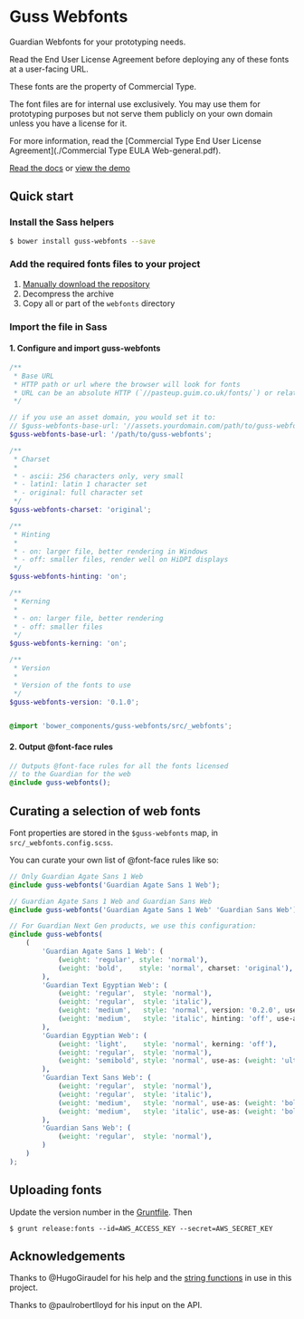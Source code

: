 # Guss Webfonts

Guardian Webfonts for your prototyping needs.

Read the End User License Agreement before deploying any of these fonts
at a user-facing URL.

These fonts are the property of Commercial Type.

The font files are for internal use exclusively. You may use them for
prototyping purposes but not serve them publicly on your own domain
unless you have a license for it.

For more information, read the [Commercial Type End User License Agreement](./Commercial Type EULA Web-general.pdf).

[Read the docs](http://guardian.github.io/guss-webfonts/docs/) or
[view the demo](http://guardian.github.io/guss-webfonts/demo/)

## Quick start

### Install the Sass helpers

```bash
$ bower install guss-webfonts --save
```

### Add the required fonts files to your project

1. [Manually download the repository](https://github.com/guardian/guss-webfonts/archive/master.zip)
2. Decompress the archive
3. Copy all or part of the `webfonts` directory

### Import the file in Sass

#### 1. Configure and import guss-webfonts

```scss
/**
 * Base URL
 * HTTP path or url where the browser will look for fonts
 * URL can be an absolute HTTP (`//pasteup.guim.co.uk/fonts/`) or relative (`../`)
 */

// if you use an asset domain, you would set it to:
// $guss-webfonts-base-url: '//assets.yourdomain.com/path/to/guss-webfonts';
$guss-webfonts-base-url: '/path/to/guss-webfonts';

/**
 * Charset
 *
 * - ascii: 256 characters only, very small
 * - latin1: latin 1 character set
 * - original: full character set
 */
$guss-webfonts-charset: 'original';

/**
 * Hinting
 *
 * - on: larger file, better rendering in Windows
 * - off: smaller files, render well on HiDPI displays
 */
$guss-webfonts-hinting: 'on';

/**
 * Kerning
 *
 * - on: larger file, better rendering
 * - off: smaller files
 */
$guss-webfonts-kerning: 'on';

/**
 * Version
 *
 * Version of the fonts to use
 */
$guss-webfonts-version: '0.1.0';


@import 'bower_components/guss-webfonts/src/_webfonts';
```

#### 2. Output @font-face rules

```scss
// Outputs @font-face rules for all the fonts licensed
// to the Guardian for the web
@include guss-webfonts();
```

## Curating a selection of web fonts

Font properties are stored in the `$guss-webfonts` map, in `src/_webfonts.config.scss`.

You can curate your own list of @font-face rules like so:

```scss
// Only Guardian Agate Sans 1 Web
@include guss-webfonts('Guardian Agate Sans 1 Web');

// Guardian Agate Sans 1 Web and Guardian Sans Web
@include guss-webfonts('Guardian Agate Sans 1 Web' 'Guardian Sans Web');

// For Guardian Next Gen products, we use this configuration:
@include guss-webfonts(
    (
        'Guardian Agate Sans 1 Web': (
            (weight: 'regular', style: 'normal'),
            (weight: 'bold',    style: 'normal', charset: 'original'),
        ),
        'Guardian Text Egyptian Web': (
            (weight: 'regular',  style: 'normal'),
            (weight: 'regular',  style: 'italic'),
            (weight: 'medium',   style: 'normal', version: '0.2.0', use-as: (weight: 'bold')),
            (weight: 'medium',   style: 'italic', hinting: 'off', use-as: (weight: 'bold', style: 'normal')),
        ),
        'Guardian Egyptian Web': (
            (weight: 'light',    style: 'normal', kerning: 'off'),
            (weight: 'regular',  style: 'normal'),
            (weight: 'semibold', style: 'normal', use-as: (weight: 'ultrablack')),
        ),
        'Guardian Text Sans Web': (
            (weight: 'regular',  style: 'normal'),
            (weight: 'regular',  style: 'italic'),
            (weight: 'medium',   style: 'normal', use-as: (weight: 'bold')),
            (weight: 'medium',   style: 'italic', use-as: (weight: 'bold', style: 'italic')),
        ),
        'Guardian Sans Web': (
            (weight: 'regular',  style: 'normal'),
        )
    )
);
```

## Uploading fonts

Update the version number in the [Gruntfile](Gruntfile.js#L13). Then

```
$ grunt release:fonts --id=AWS_ACCESS_KEY --secret=AWS_SECRET_KEY
```

## Acknowledgements

Thanks to @HugoGiraudel for his help and the [string functions][sassystrings]
in use in this project.

Thanks to @paulrobertlloyd for his input on the API.

[sassystrings]: https://github.com/HugoGiraudel/SassyStrings
